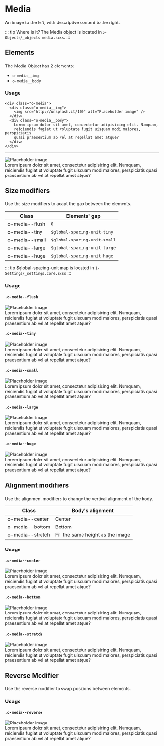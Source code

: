 # Media

An image to the left, with descriptive content to the right.

::: tip Where is it?
The Media object is located in `5-Objects/_objects.media.scss`.
:::

## Elements

The Media Object has 2 elements:

- `o-media__img`
- `o-media__body`

### Usage

```html{1,2,5}
<div class="o-media">
  <div class="o-media__img">
    <img src="http://unsplash.it/100" alt="Placeholder image" />
  </div>
  <div class="o-media__body">
    Lorem ipsum dolor sit amet, consectetur adipisicing elit. Numquam,
    reiciendis fugiat ut voluptate fugit uisquam modi maiores, perspiciatis
    quasi praesentium ab vel at repellat amet atque?
  </div>
</div>
```

---

<div class="o-media">
  <div class="o-media__img">
    <img src="http://unsplash.it/100" alt="Placeholder image" />
  </div>
  <div class="o-media__body">
    Lorem ipsum dolor sit amet, consectetur adipisicing elit.  Numquam, reiciendis fugiat ut voluptate fugit uisquam modi maiores, perspiciatis quasi praesentium  ab vel at repellat amet atque?
  </div>
</div>

## Size modifiers

Use the size modifiers to adapt the gap between the elements.

| Class          | Elements' gap                |
| -------------- | ---------------------------- |
| o-media--flush | `0`                          |
| o-media--tiny  | `$global-spacing-unit-tiny`  |
| o-media--small | `$global-spacing-unit-small` |
| o-media--large | `$global-spacing-unit-large` |
| o-media--huge  | `$global-spacing-unit-huge`  |

::: tip
\$global-spacing-unit map is located in `1-Settings/_settings.core.scss`
:::

### Usage

#### `.o-media--flush`

<div class="o-media o-media--flush u-mt-small">
  <div class="o-media__img">
    <img src="http://unsplash.it/100" alt="Placeholder image" />
  </div>
  <div class="o-media__body">
    Lorem ipsum dolor sit amet, consectetur adipisicing elit. Numquam, reiciendis fugiat ut voluptate fugit uisquam modi maiores, perspiciatis quasi praesentium ab vel at repellat amet atque?
  </div>
</div>

#### `.o-media--tiny`

<div class="o-media o-media--tiny u-mt-small">
  <div class="o-media__img">
    <img src="http://unsplash.it/100" alt="Placeholder image" />
  </div>
  <div class="o-media__body">
    Lorem ipsum dolor sit amet, consectetur adipisicing elit. Numquam, reiciendis fugiat ut voluptate fugit uisquam modi maiores, perspiciatis quasi praesentium ab vel at repellat amet atque?         </div>
</div>

#### `.o-media--small`

<div class="o-media o-media--small u-mt-small">
  <div class="o-media__img">
    <img src="http://unsplash.it/100" alt="Placeholder image" />
  </div>
  <div class="o-media__body">
    Lorem ipsum dolor sit amet, consectetur adipisicing elit. Numquam, reiciendis fugiat ut voluptate fugit uisquam modi maiores, perspiciatis quasi praesentium ab vel at repellat amet atque?
  </div>
</div>

#### `.o-media--large`

<div class="o-media o-media--large u-mt-small">
  <div class="o-media__img">
    <img src="http://unsplash.it/100" alt="Placeholder image" />
  </div>
  <div class="o-media__body">
    Lorem ipsum dolor sit amet, consectetur adipisicing elit. Numquam, reiciendis fugiat ut voluptate fugit uisquam modi maiores, perspiciatis quasi praesentium ab vel at repellat amet atque?
  </div>
</div>

#### `.o-media--huge`

<div class="o-media o-media--huge u-mt-small">
  <div class="o-media__img">
    <img src="http://unsplash.it/100" alt="Placeholder image" />
  </div>
  <div class="o-media__body">
    Lorem ipsum dolor sit amet, consectetur adipisicing elit. Numquam, reiciendis fugiat ut voluptate fugit uisquam modi maiores, perspiciatis quasi praesentium ab vel at repellat amet atque?
  </div>
</div>

## Alignment modifiers

Use the alignment modifiers to change the vertical alignment of the body.

| Class            | Body's alignment                  |
| ---------------- | --------------------------------- |
| o-media--center  | Center                            |
| o-media--bottom  | Bottom                            |
| o-media--stretch | Fill the same height as the image |

### Usage

#### `.o-media--center`

<div class="o-media o-media--center u-mt-small">
  <div class="o-media__img">
    <img src="http://unsplash.it/100" alt="Placeholder image" />
  </div>
  <div class="o-media__body">
    Lorem ipsum dolor sit amet, consectetur adipisicing elit. Numquam, reiciendis fugiat ut voluptate fugit uisquam modi maiores, perspiciatis quasi praesentium ab vel at repellat amet atque?
  </div>
</div>

#### `.o-media--bottom`

<div class="o-media o-media--bottom u-mt-small">
  <div class="o-media__img">
    <img src="http://unsplash.it/100" alt="Placeholder image" />
  </div>
  <div class="o-media__body">
    Lorem ipsum dolor sit amet, consectetur adipisicing elit. Numquam, reiciendis fugiat ut voluptate fugit uisquam modi maiores, perspiciatis quasi praesentium ab vel at repellat amet atque?
  </div>
</div>

#### `.o-media--stretch`

<div class="o-media o-media--stretch u-mt-small">
  <div class="o-media__img">
    <img src="http://unsplash.it/100" alt="Placeholder image" />
  </div>
  <div class="o-media__body">
    Lorem ipsum dolor sit amet, consectetur adipisicing elit. Numquam, reiciendis fugiat ut voluptate fugit uisquam modi maiores, perspiciatis quasi praesentium ab vel at repellat amet atque?
  </div>
</div>

## Reverse Modifier

Use the reverse modifier to swap positions between elements.

### Usage

#### `.o-media--reverse`

<div class="o-media o-media--reverse u-mt-small">
  <div class="o-media__img">
    <img src="http://unsplash.it/100" alt="Placeholder image" />
  </div>
  <div class="o-media__body">
    Lorem ipsum dolor sit amet, consectetur adipisicing elit. Numquam, reiciendis fugiat ut voluptate fugit uisquam modi maiores, perspiciatis quasi praesentium ab vel at repellat amet atque?
  </div>
</div>

<style lang="scss">
@import '../../.vuepress/scss/main.scss';
@import './outline.css';

code {
    div {
        color:black;
    }
    p {
        color:black;
    }
}


p {
  margin-block-start: 1em;
  margin-block-end: 1em;
}

h2 {
  padding-bottom: 0.3rem;
}

</style>
